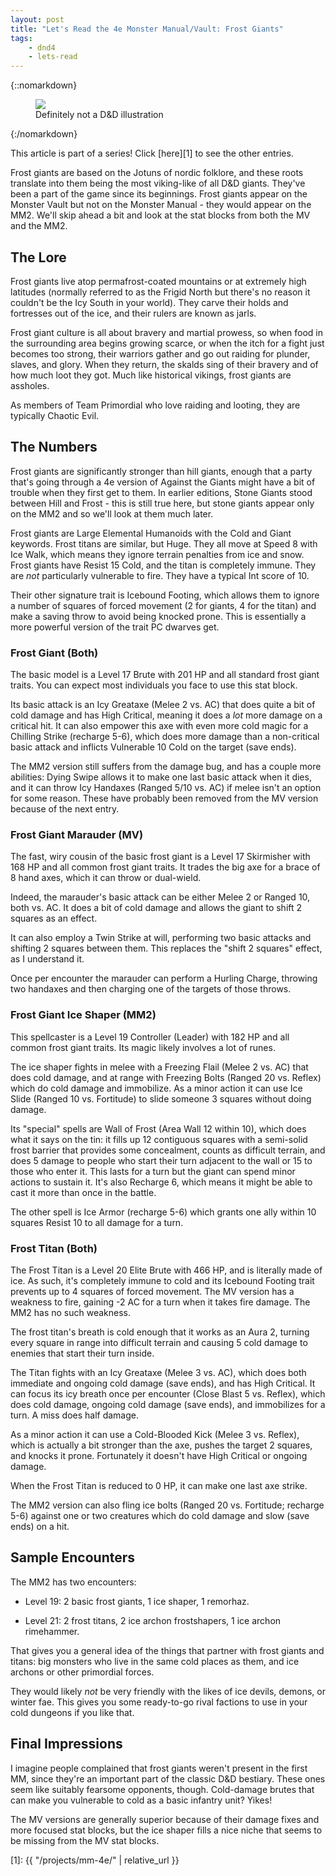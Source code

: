 ```yaml
---
layout: post
title: "Let's Read the 4e Monster Manual/Vault: Frost Giants"
tags:
    - dnd4
    - lets-read
---
```


{::nomarkdown}
<figure class="center">
  <img src="{{ "/assets/wir-mm-4e-frost-giant.png" | absolute_url }}"/>
  <figcaption>
    Definitely not a D&D illustration
  </figcaption>
</figure>
{:/nomarkdown}

This article is part of a series! Click [here][1] to see the other entries.


Frost giants are based on the Jotuns of nordic folklore, and these roots
translate into them being the most viking-like of all D&D giants. They've been a
part of the game since its beginnings. Frost giants appear on the Monster Vault
but not on the Monster Manual - they would appear on the MM2. We'll skip ahead a
bit and look at the stat blocks from both the MV and the MM2.

## The Lore

Frost giants live atop permafrost-coated mountains or at extremely high
latitudes (normally referred to as the Frigid North but there's no reason it
couldn't be the Icy South in your world). They carve their holds and fortresses
out of the ice, and their rulers are known as jarls.

Frost giant culture is all about bravery and martial prowess, so when food in
the surrounding area begins growing scarce, or when the itch for a fight just
becomes too strong, their warriors gather and go out raiding for plunder,
slaves, and glory. When they return, the skalds sing of their bravery and of how
much loot they got. Much like historical vikings, frost giants are assholes.

As members of Team Primordial who love raiding and looting, they are typically
Chaotic Evil.

## The Numbers

Frost giants are significantly stronger than hill giants, enough that a party
that's going through a 4e version of Against the Giants might have a bit of
trouble when they first get to them. In earlier editions, Stone Giants stood
between Hill and Frost - this is still true here, but stone giants appear only
on the MM2 and so we'll look at them much later.

Frost giants are Large Elemental Humanoids with the Cold and Giant
keywords. Frost titans are similar, but Huge. They all move at Speed 8 with Ice
Walk, which means they ignore terrain penalties from ice and snow. Frost giants
have Resist 15 Cold, and the titan is completely immune. They are _not_
particularly vulnerable to fire. They have a typical Int score of 10.

Their other signature trait is Icebound Footing, which allows them to ignore a
number of squares of forced movement (2 for giants, 4 for the titan) and make a
saving throw to avoid being knocked prone. This is essentially a more powerful
version of the trait PC dwarves get.

### Frost Giant (Both)

The basic model is a Level 17 Brute with 201 HP and all standard frost giant
traits. You can expect most individuals you face to use this stat block.

Its basic attack is an Icy Greataxe (Melee 2 vs. AC) that does quite a bit of
cold damage and has High Critical, meaning it does a _lot_ more damage on a
critical hit. It can also empower this axe with even more cold magic for a
Chilling Strike (recharge 5-6), which does more damage than a non-critical basic
attack and inflicts Vulnerable 10 Cold on the target (save ends).

The MM2 version still suffers from the damage bug, and has a couple more
abilities: Dying Swipe allows it to make one last basic attack when it dies, and
it can throw Icy Handaxes (Ranged 5/10 vs. AC) if melee isn't an option for some
reason. These have probably been removed from the MV version because of the next
entry.

### Frost Giant Marauder (MV)

The fast, wiry cousin of the basic frost giant is a Level 17 Skirmisher with 168
HP and all common frost giant traits. It trades the big axe for a brace of 8
hand axes, which it can throw or dual-wield.

Indeed, the marauder's basic attack can be either Melee 2 or Ranged 10, both
vs. AC. It does a bit of cold damage and allows the giant to shift 2 squares as
an effect.

It can also employ a Twin Strike at will, performing two basic attacks and
shifting 2 squares between them. This replaces the "shift 2 squares" effect, as
I understand it.

Once per encounter the marauder can perform a Hurling Charge, throwing two
handaxes and then charging one of the targets of those throws.

### Frost Giant Ice Shaper (MM2)

This spellcaster is a Level 19 Controller (Leader) with 182 HP and all common
frost giant traits. Its magic likely involves a lot of runes.

The ice shaper fights in melee with a Freezing Flail (Melee 2 vs. AC) that does
cold damage, and at range with Freezing Bolts (Ranged 20 vs. Reflex) which do
cold damage and immobilize. As a minor action it can use Ice Slide (Ranged 10
vs. Fortitude) to slide someone 3 squares without doing damage.

Its "special" spells are Wall of Frost (Area Wall 12 within 10), which does what
it says on the tin: it fills up 12 contiguous squares with a semi-solid frost
barrier that provides some concealment, counts as difficult terrain, and does 5
damage to people who start their turn adjacent to the wall or 15 to those who
enter it. This lasts for a turn but the giant can spend minor actions to sustain
it. It's also Recharge 6, which means it might be able to cast it more than once
in the battle.

The other spell is Ice Armor (recharge 5-6) which grants one ally within 10
squares Resist 10 to all damage for a turn.

### Frost Titan (Both)

The Frost Titan is a Level 20 Elite Brute with 466 HP, and is literally made of
ice. As such, it's completely immune to cold and its Icebound Footing trait
prevents up to 4 squares of forced movement. The MV version has a weakness to
fire, gaining -2 AC for a turn when it takes fire damage. The MM2 has no such
weakness.

The frost titan's breath is cold enough that it works as an Aura 2, turning
every square in range into difficult terrain and causing 5 cold damage to
enemies that start their turn inside.

The Titan fights with an Icy Greataxe (Melee 3 vs. AC), which does both
immediate and ongoing cold damage (save ends), and has High Critical. It can
focus its icy breath once per encounter (Close Blast 5 vs. Reflex), which does
cold damage, ongoing cold damage (save ends), and immobilizes for a turn. A miss
does half damage.

As a minor action it can use a Cold-Blooded Kick (Melee 3 vs. Reflex), which is
actually a bit stronger than the axe, pushes the target 2 squares, and knocks it
prone. Fortunately it doesn't have High Critical or ongoing damage.

When the Frost Titan is reduced to 0 HP, it can make one last axe strike.

The MM2 version can also fling ice bolts (Ranged 20 vs. Fortitude; recharge 5-6)
against one or two creatures which do cold damage and slow (save ends) on a
hit.

## Sample Encounters

The MM2 has two encounters:

- Level 19: 2 basic frost giants, 1 ice shaper, 1 remorhaz.

- Level 21: 2 frost titans, 2 ice archon frostshapers, 1 ice archon rimehammer.

That gives you a general idea of the things that partner with frost giants and
titans: big monsters who live in the same cold places as them, and ice archons
or other primordial forces.

They would likely _not_ be very friendly with the likes of ice devils, demons,
or winter fae. This gives you some ready-to-go rival factions to use in your
cold dungeons if you like that.

## Final Impressions

I imagine people complained that frost giants weren't present in the first MM,
since they're an important part of the classic D&D bestiary. These ones seem
like suitably fearsome opponents, though. Cold-damage brutes that can make you
vulnerable to cold as a basic infantry unit? Yikes!

The MV versions are generally superior because of their damage fixes and more
focused stat blocks, but the ice shaper fills a nice niche that seems to be
missing from the MV stat blocks.

[1]: {{ "/projects/mm-4e/" | relative_url }}
